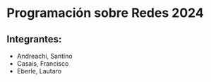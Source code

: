 # Programación sobre Redes 2024

## Integrantes:

- Andreachi, Santino
- Casais, Francisco
- Eberle, Lautaro

